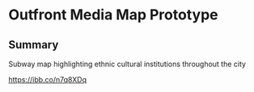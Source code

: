 # Outfront Media Map Prototype

## Summary
 Subway map highlighting ethnic cultural institutions throughout the city
 
 https://ibb.co/n7q8XDq

